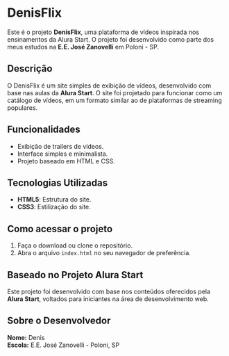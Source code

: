 # DenisFlix

Este é o projeto **DenisFlix**, uma plataforma de vídeos inspirada nos ensinamentos da Alura Start. O projeto foi desenvolvido como parte dos meus estudos na **E.E. José Zanovelli** em Poloni - SP.

## Descrição

O DenisFlix é um site simples de exibição de vídeos, desenvolvido com base nas aulas da **Alura Start**. O site foi projetado para funcionar como um catálogo de vídeos, em um formato similar ao de plataformas de streaming populares.

## Funcionalidades

- Exibição de trailers de vídeos.
- Interface simples e minimalista.
- Projeto baseado em HTML e CSS.
  
## Tecnologias Utilizadas

- **HTML5**: Estrutura do site.
- **CSS3**: Estilização do site.
  
## Como acessar o projeto

1. Faça o download ou clone o repositório.
2. Abra o arquivo `index.html` no seu navegador de preferência.

## Baseado no Projeto Alura Start

Este projeto foi desenvolvido com base nos conteúdos oferecidos pela **Alura Start**, voltados para iniciantes na área de desenvolvimento web.

## Sobre o Desenvolvedor

**Nome:** Denis  
**Escola:** E.E. José Zanovelli - Poloni, SP
